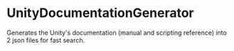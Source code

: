 # UnityDocumentationGenerator
Generates the Unity's documentation (manual and scripting reference) into 2 json files for fast search.
